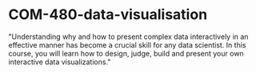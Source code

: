 # COM-480-data-visualisation
"Understanding why and how to present complex data interactively in an effective manner has become a crucial skill for any data scientist. In this course, you will learn how to design, judge, build and present your own interactive data visualizations."
